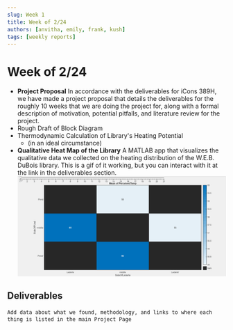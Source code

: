 ```yaml
---
slug: Week 1
title: Week of 2/24
authors: [anvitha, emily, frank, kush]
tags: [weekly reports]
---
```


# Week of 2/24

* **Project Proposal** In accordance with the deliverables for iCons 389H, we have made a project proposal that details the deliverables for the roughly 10 weeks that we are doing the project for, along with a formal description of motivation, potential pitfalls, and literature review for the project.
* Rough Draft of Block Diagram
* Thermodynamic Calculation of Library's Heating Potential 
  * (in an ideal circumstance)
* **Qualitative Heat Map of the Library** A MATLAB app that visualizes the qualitative data we collected on the heating distribution of the W.E.B. DuBois library. This is a gif of it working, but you can interact with it at the link in the deliverables section.
![Heatmap](heatmap.gif)



## Deliverables

```
Add data about what we found, methodology, and links to where each thing is listed in the main Project Page
```
